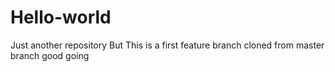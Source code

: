# Hello-world
Just another repository
But This is a first feature branch cloned from master branch 
good going
